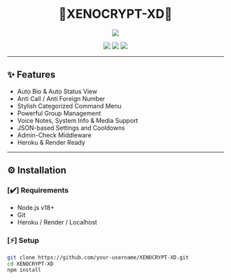 <h1 align="center">🚀XENOCRYPT-XD🚀</h1>
<p align="center">
  <img src="https://readme-typing-svg.herokuapp.com?font=Fira+Code&size=24&duration=4000&color=00FF99&center=true&vCenter=true&lines=The+Ultimate+WhatsApp+Bot;Powered+by+Baileys+MD;Stylish%2C+Fast%2C+Powerful" />
</p>

<p align="center">
  <img src="https://img.shields.io/badge/Made%20By-XENOCRYPT%20TEAM-green?style=for-the-badge&logo=github" />
  <img src="https://img.shields.io/badge/Baileys-MultiDevice-blueviolet?style=for-the-badge" />
  <img src="https://img.shields.io/github/license/your-username/XENOCRYPT-XD?style=for-the-badge" />
</p>

---

## ✨ Features

- Auto Bio & Auto Status View
- Anti Call / Anti Foreign Number
- Stylish Categorized Command Menu
- Powerful Group Management
- Voice Notes, System Info & Media Support
- JSON-based Settings and Cooldowns
- Admin-Check Middleware
- Heroku & Render Ready

---

## ⚙️ Installation

### [✔️] Requirements
- Node.js v18+
- Git
- Heroku / Render / Localhost

### [⚡] Setup

```bash
git clone https://github.com/your-username/XENOCRYPT-XD.git
cd XENOCRYPT-XD
npm install
